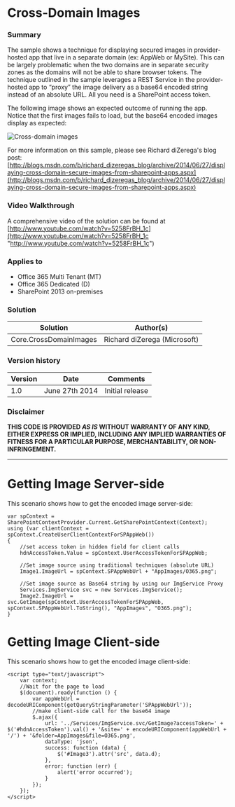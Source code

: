 # Cross-Domain Images #

### Summary ###
The sample shows a technique for displaying secured images in provider-hosted app that live in a separate domain (ex: AppWeb or MySite). This can be largely problematic when the two domains are in separate security zones as the domains will not be able to share browser tokens. The technique outlined in the sample leverages a REST Service in the provider-hosted app to “proxy” the image delivery as a base64 encoded string instead of an absolute URL. All you need is a SharePoint access token.

The following image shows an expected outcome of running the app. Notice that the first images fails to load, but the base64 encoded images display as expected:

![Cross-domain images](http://i.imgur.com/riOu9zn.png)

For more information on this sample, please see Richard diZerega's blog post: [http://blogs.msdn.com/b/richard_dizeregas_blog/archive/2014/06/27/displaying-cross-domain-secure-images-from-sharepoint-apps.aspx](http://blogs.msdn.com/b/richard_dizeregas_blog/archive/2014/06/27/displaying-cross-domain-secure-images-from-sharepoint-apps.aspx)

### Video Walkthrough ##
A comprehensive video of the solution can be found at [http://www.youtube.com/watch?v=5258FrBH_1c](http://www.youtube.com/watch?v=5258FrBH_1c "http://www.youtube.com/watch?v=5258FrBH_1c")

### Applies to ###
-  Office 365 Multi Tenant (MT)
-  Office 365 Dedicated (D)
-  SharePoint 2013 on-premises

### Solution ###
Solution | Author(s)
---------|----------
Core.CrossDomainImages | Richard diZerega (Microsoft)

### Version history ###
Version  | Date | Comments
---------| -----| --------
1.0  | June 27th 2014 | Initial release

### Disclaimer ###
**THIS CODE IS PROVIDED *AS IS* WITHOUT WARRANTY OF ANY KIND, EITHER EXPRESS OR IMPLIED, INCLUDING ANY IMPLIED WARRANTIES OF FITNESS FOR A PARTICULAR PURPOSE, MERCHANTABILITY, OR NON-INFRINGEMENT.**


----------

# Getting Image Server-side #
This scenario shows how to get the encoded image server-side:

	var spContext = SharePointContextProvider.Current.GetSharePointContext(Context);
	using (var clientContext = spContext.CreateUserClientContextForSPAppWeb())
	{
	    //set access token in hidden field for client calls
	    hdnAccessToken.Value = spContext.UserAccessTokenForSPAppWeb;
	
	    //Set image source using traditional techniques (absolute URL)
	    Image1.ImageUrl = spContext.SPAppWebUrl + "AppImages/O365.png";
	
	    //Set image source as Base64 string by using our ImgService Proxy
	    Services.ImgService svc = new Services.ImgService();
	    Image2.ImageUrl = svc.GetImage(spContext.UserAccessTokenForSPAppWeb, spContext.SPAppWebUrl.ToString(), "AppImages", "O365.png");
	}
    
# Getting Image Client-side #
This scenario shows how to get the encoded image client-side:

	<script type="text/javascript">
	    var context;
	    //Wait for the page to load
	    $(document).ready(function () {
	        var appWebUrl = decodeURIComponent(getQueryStringParameter('SPAppWebUrl'));
	        //make client-side call for the base64 image
	        $.ajax({
	            url: '../Services/ImgService.svc/GetImage?accessToken=' + $('#hdnAccessToken').val() + '&site=' + encodeURIComponent(appWebUrl + '/') + '&folder=AppImages&file=O365.png',
	            dataType: 'json',
	            success: function (data) {
	                $('#Image3').attr('src', data.d);
	            },
	            error: function (err) {
	                alert('error occurred');
	            }
	        });
	    });
	</script>
